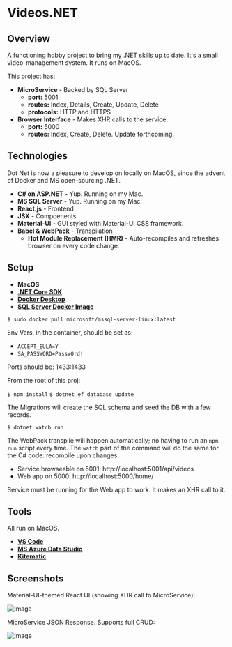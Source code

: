 # Videos.NET

## Overview

A functioning hobby project to bring my .NET skills up to date. It's a small video-management system. It runs on MacOS.

This project has:

* **MicroService** - Backed by SQL Server
  * **port:** 5001
  * **routes:** Index, Details, Create, Update, Delete
  * **protocols:** HTTP and HTTPS
* **Browser Interface** - Makes XHR calls to the service.
  * **port:** 5000
  * **routes:** Index, Create, Delete. Update forthcoming.

## Technologies

Dot Net is now a pleasure to develop on locally on MacOS, since the advent of Docker and MS open-sourcing .NET.

* **C# on ASP.NET** - Yup. Running on my Mac.
* **MS SQL Server** - Yup. Running on my Mac.
* **React.js** - Frontend
* **JSX** - Compoenents
* **Material-UI** - GUI styled with Material-UI CSS framework.
* **Babel & WebPack** - Transpilation
  * **Hot Module Replacement (HMR)** - Auto-recompiles and refreshes browser on every code change.

## Setup

* **MacOS**
* **[.NET Core SDK](https://dotnet.microsoft.com/download)**
* **[Docker Desktop](https://www.docker.com/products/docker-desktop)**
* **[SQL Server Docker Image](https://hub.docker.com/r/microsoft/mssql-server-linux)**

`$ sudo docker pull microsoft/mssql-server-linux:latest`

Env Vars, in the container, should be set as:

* `ACCEPT_EULA=Y`
* `SA_PASSWORD=Passw0rd!`

Ports should be: 1433:1433

From the root of this proj:

`$ npm install`
`$ dotnet ef database update`

The Migrations will create the SQL schema and seed the DB with a few records.

`$ dotnet watch run`

The WebPack transpile will happen automatically; no having to run an `npm run` script every time. The `watch` part of the command will do the same for the C# code: recompile upon changes.

* Service browseable on 5001: http://localhost:5001/api/videos
* Web app on 5000: http://localhost:5000/home/

Service must be running for the Web app to work. It makes an XHR call to it.

## Tools

All run on MacOS.

* **[VS Code](https://code.visualstudio.com/)**
* **[MS Azure Data Studio](https://docs.microsoft.com/en-us/sql/azure-data-studio/download?view=sql-server-2017)**
* **[Kitematic](https://kitematic.com/)**

## Screenshots

Material-UI-themed React UI (showing XHR call to MicroService):

![image](https://user-images.githubusercontent.com/214047/65113694-30582580-d9b2-11e9-9a4a-4f18362c0be4.png)

MicroService JSON Response. Supports full CRUD:

![image](https://user-images.githubusercontent.com/214047/64888860-f8f81a80-d639-11e9-90b0-d47ed7d21d54.png)
